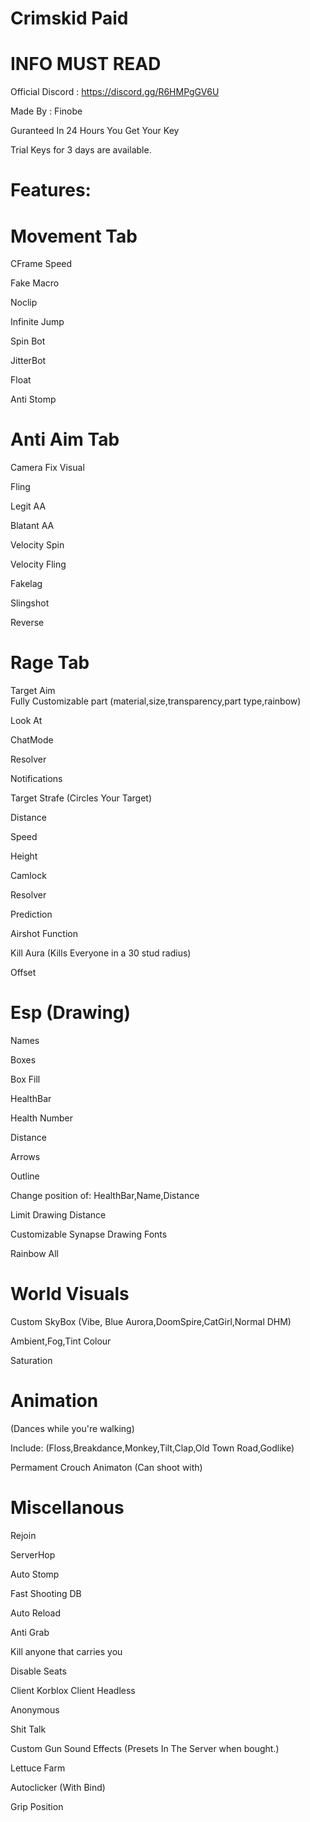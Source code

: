 # Crimskid Paid

# INFO MUST READ

Official Discord : https://discord.gg/R6HMPgGV6U

Made By : Finobe

Guranteed In 24 Hours You Get Your Key

Trial Keys for 3 days are available.


# Features: 

# Movement Tab
CFrame Speed 

Fake Macro 

Noclip 

Infinite Jump 

Spin Bot 

JitterBot 

Float 

Anti Stomp 


# Anti Aim Tab
Camera Fix Visual 

Fling 

Legit AA 

Blatant AA 

Velocity Spin 

Velocity Fling 

Fakelag 

Slingshot 

Reverse 


# Rage Tab

Target Aim  
Fully Customizable part (material,size,transparency,part type,rainbow) 

Look At 

ChatMode 

Resolver 

Notifications 


Target Strafe (Circles Your Target)

Distance 

Speed 

Height 


Camlock 

Resolver 

Prediction 

Airshot Function 



Kill Aura (Kills Everyone in a 30 stud radius) 

Offset 


# Esp (Drawing)

Names 

Boxes 

Box Fill 

HealthBar 

Health Number 

Distance 

Arrows 

Outline 

Change position of: HealthBar,Name,Distance 

Limit Drawing Distance  

Customizable Synapse Drawing Fonts 

Rainbow All 


# World Visuals

Custom SkyBox (Vibe, Blue Aurora,DoomSpire,CatGirl,Normal DHM)

Ambient,Fog,Tint Colour 

Saturation


# Animation

(Dances while you're walking) 

Include: (Floss,Breakdance,Monkey,Tilt,Clap,Old Town Road,Godlike) 

Permament Crouch Animaton (Can shoot with) 

 

# Miscellanous 
Rejoin 

ServerHop 

Auto Stomp

Fast Shooting DB 

Auto Reload 

Anti Grab 

Kill anyone that carries you 

Disable Seats 

Client Korblox Client Headless 

Anonymous 

Shit Talk 

Custom Gun Sound Effects (Presets In The Server when bought.) 

Lettuce Farm 

Autoclicker (With Bind) 

Grip Position 


